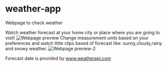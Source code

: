 # weather-app
 Webpage to check weather

Watch weather forecast at your home city or place where you are going to visit! 
![Webpage preview](https://github.com/MasterofOak/weather-app/assets/108473238/1ec299ee-d7aa-4766-845e-382b6f05e318)
Change measurement units based on your preferences and watch little clips based of forecast like: sunny,cloudy,rainy and snowy weather.
![Webpage preview-2](https://github.com/MasterofOak/weather-app/assets/108473238/a7d09c31-9feb-4788-9d00-259f9ea50382)

Forecast date is provided by www.weatherapi.com
